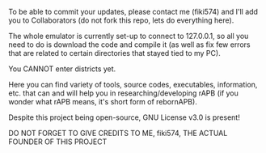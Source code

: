 To be able to commit your updates, please contact me (fiki574) and I'll add you to Collaborators (do not fork this repo, lets do everything here).

The whole emulator is currently set-up to connect to 127.0.0.1, so all you need to do is download the code and compile it (as well as fix few errors that are related to certain directories that stayed tied to my PC).

You CANNOT enter districts yet.

Here you can find variety of tools, source codes, executables, information, etc. that can and will help you in researching/developing rAPB (if you wonder what rAPB means, it's short form of rebornAPB).

Despite this project being open-source, GNU License v3.0 is present!


DO NOT FORGET TO GIVE CREDITS TO ME, fiki574, THE ACTUAL FOUNDER OF THIS PROJECT
